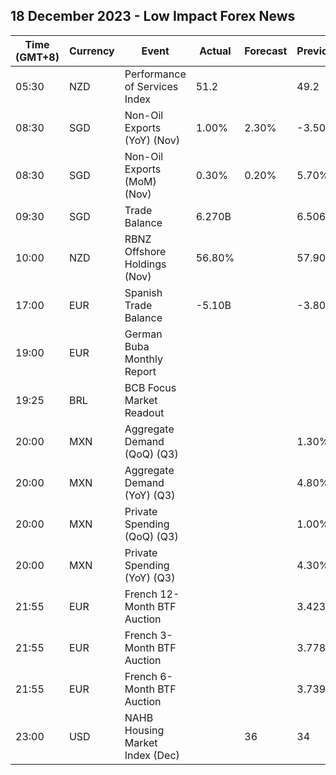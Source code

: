 ## 18 December 2023 - Low Impact Forex News

| Time (GMT+8) | Currency | Event | Actual | Forecast | Previous |
|------|----------|-------|--------|----------|----------|
| 05:30 | NZD | Performance of Services Index | 51.2 |  | 49.2 |
| 08:30 | SGD | Non-Oil Exports (YoY) (Nov) | 1.00% | 2.30% | -3.50% |
| 08:30 | SGD | Non-Oil Exports (MoM) (Nov) | 0.30% | 0.20% | 5.70% |
| 09:30 | SGD | Trade Balance | 6.270B |  | 6.506B |
| 10:00 | NZD | RBNZ Offshore Holdings (Nov) | 56.80% |  | 57.90% |
| 17:00 | EUR | Spanish Trade Balance | -5.10B |  | -3.80B |
| 19:00 | EUR | German Buba Monthly Report |  |  |  |
| 19:25 | BRL | BCB Focus Market Readout |  |  |  |
| 20:00 | MXN | Aggregate Demand (QoQ) (Q3) |  |  | 1.30% |
| 20:00 | MXN | Aggregate Demand (YoY) (Q3) |  |  | 4.80% |
| 20:00 | MXN | Private Spending (QoQ) (Q3) |  |  | 1.00% |
| 20:00 | MXN | Private Spending (YoY) (Q3) |  |  | 4.30% |
| 21:55 | EUR | French 12-Month BTF Auction |  |  | 3.423% |
| 21:55 | EUR | French 3-Month BTF Auction |  |  | 3.778% |
| 21:55 | EUR | French 6-Month BTF Auction |  |  | 3.739% |
| 23:00 | USD | NAHB Housing Market Index (Dec) |  | 36 | 34 |
